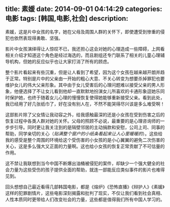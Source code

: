 title: 素媛
date: 2014-09-01 04:14:29
categories: 电影
tags: [韩国,电影,社会]
description: 
---
素媛，这是片中女孩的名字，她在父母及周围人群的关怀下，即使遭受到惨重的侵犯也依然表现得勇敢、坚强。

影片中女孩演绎得让人惊叹不已，我还担心这会对她的心理造成一些障碍，上网看相关介绍才知道这个角色是经过海选的，而且剧组还专门联系了相关的儿童心理辅导机构，但她的反应似乎也让大家打消了所有的顾虑。

整个影片看起来有些沉重，但是让人看到了希望，因为这个女孩在越来越开朗并趋于正常。特别是片中的父亲由一开始的粗心大意、不关心转变为想要杀掉罪犯也要维护女儿的伟大父亲形象。其中由于女儿受害后的心理问题难以接受父亲的男人形象，他便选择了不让女儿看到他却一直默默地扮演女儿所喜欢的卡通形象逗她乐同时保护她，也终于随着女儿心理的慢慢恢复使得她能够重新接受父亲。看到此处，我已经用了好几张纸巾了，好在没有别人在，不然不能哭得尽兴该是多么难受啊！

这部影片除了父女情让我动容之外，给我感触最深的还是小女孩在受到伤害之后的恢复过程中各类人群对她的关怀。父母的照顾不必说，最重要的是心理咨询师的一步步引导。同时更让我关注到的是隔壁邻居的主动捐款和安慰，公司上司、同事的帮助，同学亲切的关心（*贴满整个窗户的小纸条看起来让人心里暖暖的*）。这些给我的感受是整个周围的环境给这个受伤害的小女孩的是小心翼翼的避免二次伤害的关心，这是多么强大又正面的力量啊。这也给小女孩的恢复正常贡献了不可估量的作用。

这不禁让我联想到当今中国不断爆出油桶被侵犯的案件，却缺少一个强大健全的社会力量为这些受伤的孩子提供全面的帮助，就连一部能反应类似事件的影片也难得见到。

回头想想自己最近看得几部韩国电影，都是《熔炉》《恐怖直播》《辩护人》《素媛》这样的犯罪剧情片，这些电影深刻揭露和批判了现实，不仅让我们看到社会真相、人性本质同时更带给人们改变社会的力量，这些都是值得我们所有中国人学习的。